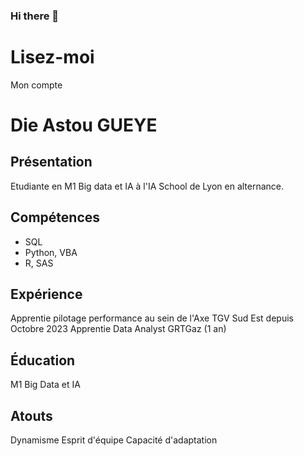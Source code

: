 ### Hi there 👋

# Lisez-moi
Mon compte
# Die Astou GUEYE

## Présentation
Etudiante en M1 Big data et IA à l'IA School de Lyon en alternance.

## Compétences
- SQL
- Python, VBA
- R, SAS

## Expérience
Apprentie pilotage performance au sein de l'Axe TGV Sud Est depuis Octobre 2023
Apprentie Data Analyst GRTGaz (1 an)

## Éducation
M1 Big Data et IA

## Atouts
Dynamisme
Esprit d'équipe
Capacité  d'adaptation

